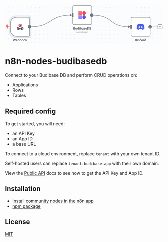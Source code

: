 ![Banner image](banner.png)

# n8n-nodes-budibasedb

Connect to your Budibase DB and perform CRUD operations on:

- Applications
- Rows
- Tables

## Required config

To get started, you will need:

- an API Key
- an App ID
- a base URL

To connect to a cloud environment, replace `tenant` with your own tenant ID.

Self-hosted users can replace `tenant.budibase.app` with their own domain.

View the [Public API](https://docs.budibase.com/docs/public-api) docs to see how to get the API Key and App ID.


## Installation

- [Install community nodes in the n8n app](https://docs.n8n.io/integrations/community-nodes/installation/gui-install/)
- [npm package](https://www.npmjs.com/package/n8n-nodes-budibasedb)


## License

[MIT](https://github.com/n8n-io/n8n-nodes-starter/blob/master/LICENSE.md)
